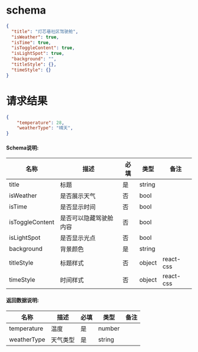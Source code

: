 # schema
```json
{
  "title": "灯芯巷社区驾驶舱",
  "isWeather": true,
  "isTime": true,
  "isToggleContent": true,
  "isLightSpot": true,
  "background": "",
  "titleStyle": {},
  "timeStyle": {}
}
```

# 请求结果
```json
{
    "temperature": 28,
    "weatherType": "晴天",
}
```

#### Schema说明:
| 名称 | 描述 | 必填 | 类型 | 备注 |
|--|--|--|--| -- |
| title | 标题 | 是| string | |
| isWeather | 是否展示天气 | 否 | bool | |
| isTime | 是否显示时间| 否 | bool | |
| isToggleContent | 是否可以隐藏驾驶舱内容 | 否 | bool | |
| isLightSpot | 是否显示光点 | 否 | bool | |
| background | 背景颜色 | 是| string | |
| titleStyle | 标题样式 | 否 | object | react-css |
| timeStyle | 时间样式 | 否 | object | react-css |

#### 返回数据说明:

| 名称 | 描述 | 必填 | 类型 | 备注 |
|--|--|--|--|--|
| temperature | 温度 | 是 | number | |
| weatherType | 天气类型 | 是 | string |  |

